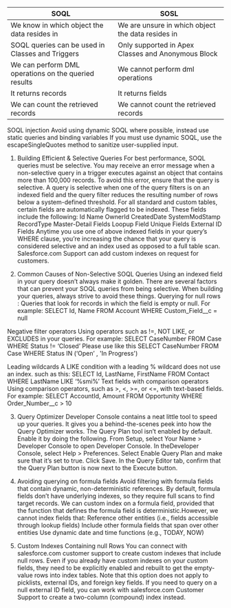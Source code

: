 | SOQL  |  SOSL |
|---|---|
| We know in which object the data resides in | We are unsure in which object the data resides in |
| SOQL queries can be used in Classes and Triggers | Only supported in Apex Classes and Anonymous Block |
| We can perform DML operations on the queried results | We cannot perform dml operations |
| It returns records | It returns fields |
| We can count the retrieved records | We cannot count the retrieved records |

SOQL injection
Avoid using dynamic SOQL where possible, instead use static queries and binding variables
If you must use dynamic SOQL, use the escapeSingleQuotes method to sanitize user-supplied input.

1. Building Efficient & Selective Queries
For best performance, SOQL queries must be selective. You may receive an error message when a non-selective query in a trigger executes against an object that contains more than 100,000 records. To avoid this error, ensure that the query is selective. A query is selective when one of the query filters is on an indexed field and the query filter reduces the resulting number of rows below a system-defined threshold.
For all standard and custom tables, certain fields are automatically flagged to be indexed. These fields include the following:
Id
Name
OwnerId
CreatedDate
SystemModStamp
RecordType
Master-Detail Fields
Loopup Field
Unique Fields
External ID Fields
Anytime you use one of above indexed fields in your query’s WHERE clause, you’re increasing the chance that your query is considered selective and an index used as opposed to a full table scan. Salesforce.com Support can add custom indexes on request for customers.

2. Common Causes of Non-Selective SOQL Queries
Using an indexed field in your query doesn’t always make it golden. There are several factors that can prevent your SOQL queries from being selective. When building your queries, always strive to avoid these things.
Querying for null rows : Queries that look for records in which the field is empty or null. For example: SELECT Id, Name FROM Account WHERE Custom_Field__c = null

Negative filter operators
Using operators such as !=, NOT LIKE, or EXCLUDES in your queries. For example: SELECT CaseNumber FROM Case WHERE Status != ‘Closed’ Please use like this SELECT CaseNumber FROM Case WHERE Status IN (‘Open’ , 'In Progress')

Leading wildcards
A LIKE condition with a leading % wildcard does not use an index. such as this: SELECT Id, LastName, FirstName FROM Contact WHERE LastName LIKE ‘%smi%’
Text fields with comparison operators
Using comparison operators, such as >, <, >=, or <=, with text-based fields. For example: SELECT AccountId, Amount FROM Opportunity WHERE Order_Number__c > 10

3. Query Optimizer
Developer Console contains a neat little tool to speed up your queries. It gives you a behind-the-scenes peek into how the Query Optimizer works. The Query Plan tool isn’t enabled by default. Enable it by doing the following.
From Setup, select Your Name > Developer Console to open Developer Console.
In theDeveloper Console, select Help > Preferences.
Select Enable Query Plan and make sure that it’s set to true.
Click Save.
In the Query Editor tab, confirm that the Query Plan button is now next to the Execute button.

4. Avoiding querying on formula fields
Avoid filtering with formula fields that contain dynamic, non-deterministic references. By default, formula fields don’t have underlying indexes, so they require full scans to find target records. We can custom index on a formula field, provided that the function that defines the formula field is deterministic.However, we cannot index fields that:
Reference other entities (i.e., fields accessible through lookup fields)
Include other formula fields that span over other entities
Use dynamic date and time functions (e.g., TODAY, NOW)

5. Custom Indexes Containing null Rows
You can connect with salesforce.com customer support to create custom indexes that include null rows. Even if you already have custom indexes on your custom fields, they need to be explicitly enabled and rebuilt to get the empty-value rows into index tables. Note that this option does not apply to picklists, external IDs, and foreign key fields. If you need to query on a null external ID field, you can work with salesforce.com Customer Support to create a two-column (compound) index instead.
